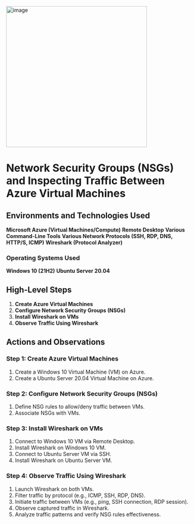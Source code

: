 <img width="378" alt="image" src="https://github.com/nkgarrett/NSG-Inspecting-Traffic/assets/156832893/5c77bf9a-8d0b-48cf-bf0e-50c3387964ab">


# Network Security Groups (NSGs) and Inspecting Traffic Between Azure Virtual Machines


## Environments and Technologies Used

**Microsoft Azure (Virtual Machines/Compute)**
**Remote Desktop**
**Various Command-Line Tools**
**Various Network Protocols (SSH, RDP, DNS, HTTP/S, ICMP)**
**Wireshark (Protocol Analyzer)**

### Operating Systems Used

**Windows 10 (21H2)**
**Ubuntu Server 20.04**

## High-Level Steps

1. **Create Azure Virtual Machines**
2. **Configure Network Security Groups (NSGs)**
3. **Install Wireshark on VMs**
4. **Observe Traffic Using Wireshark**

## Actions and Observations

### Step 1: Create Azure Virtual Machines

1. Create a Windows 10 Virtual Machine (VM) on Azure.
2. Create a Ubuntu Server 20.04 Virtual Machine on Azure.

### Step 2: Configure Network Security Groups (NSGs)

1. Define NSG rules to allow/deny traffic between VMs.
2. Associate NSGs with VMs.

### Step 3: Install Wireshark on VMs

1. Connect to Windows 10 VM via Remote Desktop.
2. Install Wireshark on Windows 10 VM.
3. Connect to Ubuntu Server VM via SSH.
4. Install Wireshark on Ubuntu Server VM.

### Step 4: Observe Traffic Using Wireshark

1. Launch Wireshark on both VMs.
2. Filter traffic by protocol (e.g., ICMP, SSH, RDP, DNS).
3. Initiate traffic between VMs (e.g., ping, SSH connection, RDP session).
4. Observe captured traffic in Wireshark.
5. Analyze traffic patterns and verify NSG rules effectiveness.

